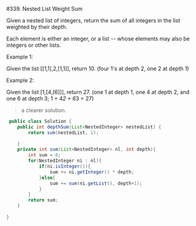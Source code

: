 #339. Nested List Weight Sum


Given a nested list of integers, return the sum of all integers in the list weighted by their depth.

Each element is either an integer, or a list -- whose elements may also be integers or other lists.

Example 1:

Given the list [[1,1],2,[1,1]], return 10. (four 1's at depth 2, one 2 at depth 1)

Example 2:

Given the list [1,[4,[6]]], return 27. (one 1 at depth 1, one 4 at depth 2, and one 6 at depth 3; 1 + 4*2 + 6*3 = 27)


> a clearer solution.

```java
 public class Solution {
    public int depthSum(List<NestedInteger> nestedList) {
        return sum(nestedList, 1);
        
    }
    private int sum(List<NestedInteger> nl, int depth){
        int sum = 0;
        for(NestedInteger ni : nl){
            if(ni.isInteger()){
                sum += ni.getInteger() * depth;
            }else{
                sum += sum(ni.getList(), depth+1);
            }
        }
        return sum;
    }
    
}
```
